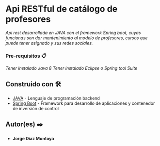 # Api RESTful de catálogo de profesores

_Api rest desarrollada en JAVA con el framework Spring boot, cuyas funcionas son dar mantenimiento al modelo de profesores, cursos que puede tener asignado y sus redes sociales._


### Pre-requisitos 📋

_Tener instalado Java 8_
_Tener instalado Eclipse o Spring tool Suite_


## Construido con 🛠️

* [JAVA](https://www.oracle.com/technetwork/es/java/javase/downloads/jre7-downloads-1880261.html) - Lenguaje de programación backend
* [Spring Boot](https://spring.io/projects/spring-boot) - Framework para desarrollo de aplicaciones y contenedor de inversión de control 


## Autor(es) ✒️

* **Jorge Diaz Montoya**
